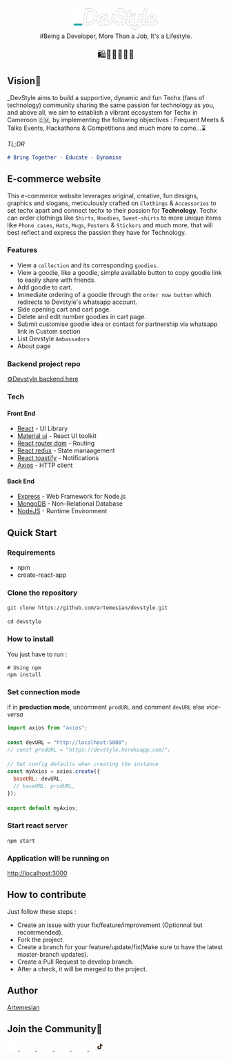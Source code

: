 <!--rehype:ignore:start-->

<p align="center">
<p align="center">
  <a href="https://dev-style.com">
    <img alt="devstyle logo" src="./src/assets/img/devstyle-white-logo.png">
  </a>
  <br/>
  <span>#Being a Developer, More Than a Job, It's a Lifestyle.</span>
  <p align="center" style="text-align: center;font-size: 20px;">
  🛍️👨🏽‍💻🚀🌐
  </p>
</p>
</p>

<!--rehype:ignore:end-->

## Vision💙

\_DevStyle aims to build a supportive, dynamic and fun Techx (fans of technology) community sharing the same passion for technology as you, and above all, we aim to establish a vibrant ecosystem for Techx in Cameroon 🇨🇲, by implementing the following objectives : Frequent Meets & Talks Events, Hackathons & Competitions and much more to come...⌛

_TL;DR_

```markdown
# Bring Together - Educate - Dynamise
```

## E-commerce website

This e-commerce website leverages original, creative, fun designs, graphics and slogans, meticulously crafted on `Clothings` & `Accessories` to set techx apart and connect techx to their passion for **Technology**. Techx can order clothings like `Shirts`, `Hoodies`, `Sweat-shirts` to more unique items like `Phone cases`, `Hats`, `Mugs`, `Posters` & `Stickers` and much more, that will best reflect and express the passion they have for Technology.

### Features

- View a `collection` and its corresponding `goodies`.
- View a goodie, like a goodie, simple available button to copy goodie link to easily share with friends.
- Add goodie to cart.
- Immediate ordering of a goodie through the `order now button` which redirects to Devstyle's whatsapp account.
- Side opening cart and cart page.
- Delete and edit number goodies in cart page.
- Submit customise goodie idea or contact for partnership via whatsapp link in Custom section
- List Devstyle `Ambassadors`
- About page

### Backend project repo

[⚙️Devstyle backend here](https://github.com/artemesian/devstyle-backend)

### Tech

#### Front End

- [React](https://reactjs.org/) - UI Library
- [Material ui](https://mui.com/) - React UI toolkit
- [React router dom](https://reactrouter.com/en/main) - Routing
- [React redux](https://react-redux.js.org/) - State manaagement
- [React toastify](https://fkhadra.github.io/react-toastify/) - Notifications
- [Axios](https://axios-http.com/) - HTTP client

#### Back End

- [Express](https://expressjs.com/) - Web Framework for Node.js
- [MongoDB](https://www.mongodb.com/) - Non-Relational Database
- [NodeJS](https://nodejs.org/) - Runtime Environment

## Quick Start

### Requirements

- npm
- create-react-app

### Clone the repository

```fish
git clone https://github.com/artemesian/devstyle.git

cd devstyle
```

### How to install

You just have to run :

```fish
# Using npm
npm install
```

### Set connection mode

if in **production mode**, uncomment `prodURL` and comment `devURL` else _vice-versa_

```jsx mdx:preview
import axios from "axios";

const devURL = "http://localhost:5000";
// const prodURL = "https://devstyle.herokuapp.com/";

// Set config defaults when creating the instance
const myAxios = axios.create({
  baseURL: devURL,
  // baseURL: prodURL,
});

export default myAxios;
```

### Start react server

```fish
npm start
```

### Application will be running on

[http://localhost:3000](http://localhost:3000)

## How to contribute

Just follow these steps :

- Create an issue with your fix/feature/improvement (Optionnal but recommended).
- Fork the project.
- Create a branch for your feature/update/fix(Make sure to have the latest master-branch updates).
- Create a Pull Request to develop branch.
- After a check, it will be merged to the project.

## Author

[Artemesian](https://github.com/artemesian)

## Join the Community💙

<p align="left">
  <a href="https://twitter.com/_devstyle">
    <img height="20" src="./src/assets/icons/twitter-white.png" />
  </a>
  &nbsp;
  &nbsp;
  <a href="https://discord.gg/anBNJBsP">
    <img height="20" src="./src/assets/icons/discord-white.png" />
  </a>
  &nbsp;
  &nbsp;
  <a href="https://api.whatsapp.com/send/?phone=237692650993&text=Hello%20_DevStyle">
    <img height="20" src="./src/assets/icons/whatsapp-white.png" />
  </a>
  &nbsp;
  &nbsp;
   <a href="https://www.facebook.com/devstyl">
    <img height="20" src="./src/assets/icons/facebook-white.png" />
  </a>
  &nbsp;
  &nbsp;
  <a href="https://www.instagram.com/_devstyle/">
    <img height="20" src="./src/assets/icons/insta-white.png" />
  </a>
  &nbsp;
  &nbsp;
  <a href="https://www.tiktok.com/@_devstyle">
    <img height="20" src="./src/assets/icons/tiktok-white.png" />
  </a>
</p>
